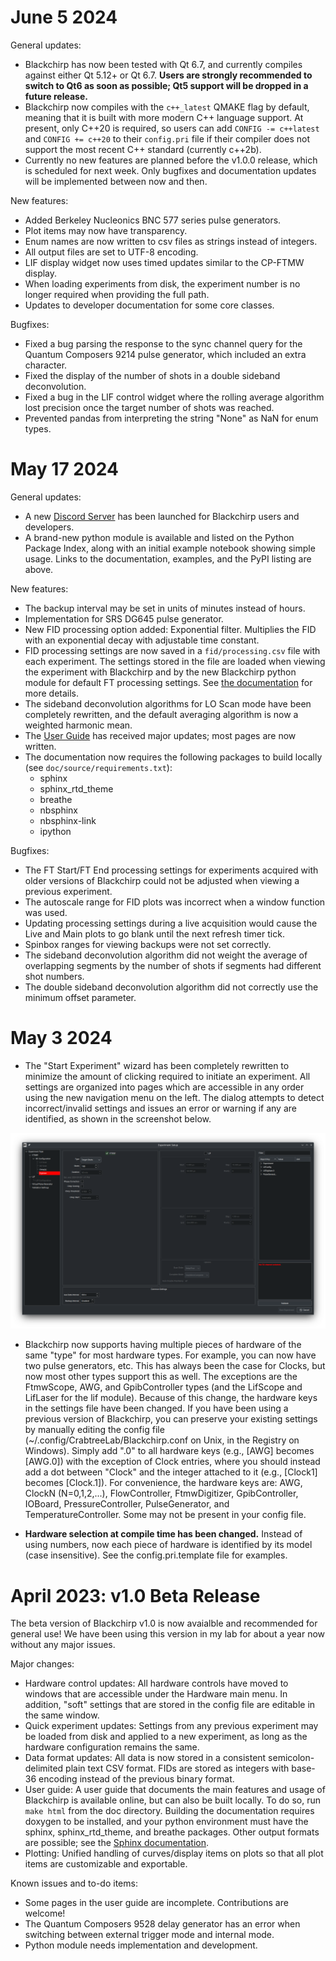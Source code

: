 # June 5 2024

General updates:

- Blackchirp has now been tested with Qt 6.7, and currently compiles against either Qt 5.12+ or Qt 6.7. **Users are strongly recommended to switch to Qt6 as soon as possible; Qt5 support will be dropped in a future release.**
- Blackchirp now compiles with the ``c++_latest`` QMAKE flag by default, meaning that it is built with more modern C++ language support. At present, only C++20 is required, so users can add ``CONFIG -= c++latest`` and ``CONFIG += c++20`` to their ``config.pri`` file if their compiler does not support the most recent C++ standard (currently c++2b).
- Currently no new features are planned before the v1.0.0 release, which is scheduled for next week. Only bugfixes and documentation updates will be implemented between now and then.

New features:

- Added Berkeley Nucleonics BNC 577 series pulse generators.
- Plot items may now have transparency.
- Enum names are now written to csv files as strings instead of integers.
- All output files are set to UTF-8 encoding.
- LIF display widget now uses timed updates similar to the CP-FTMW display.
- When loading experiments from disk, the experiment number is no longer required when providing the full path.
- Updates to developer documentation for some core classes.

Bugfixes:

- Fixed a bug parsing the response to the sync channel query for the Quantum Composers 9214 pulse generator, which included an extra character.
- Fixed the display of the number of shots in a double sideband deconvolution.
- Fixed a bug in the LIF control widget where the rolling average algorithm lost precision once the target number of shots was reached.
- Prevented pandas from interpreting the string "None" as NaN for enum types.

# May 17 2024

General updates:

- A new [Discord Server](https://discord.gg/88CkbAKUZY) has been launched for Blackchirp users and developers.
- A brand-new python module is available and listed on the Python Package Index, along with an initial example notebook showing simple usage. Links to the documentation, examples, and the PyPI listing are above.

New features:

- The backup interval may be set in units of minutes instead of hours.
- Implementation for SRS DG645 pulse generator.
- New FID processing option added: Exponential filter. Multiplies the FID with an exponential decay with adjustable time constant.
- FID processing settings are now saved in a ``fid/processing.csv`` file with each experiment. The settings stored in the file are loaded when viewing the experiment with Blackchirp and by the new Blackchirp python module for default FT processing settings. See [the documentation](https://blackchirp.readthedocs.io/en/dev-1.0/user_guide/cp-ftmw.html) for more details.
- The sideband deconvolution algorithms for LO Scan mode have been completely rewritten, and the default averaging algorithm is now a weighted harmonic mean.
- The [User Guide](https://blackchirp.readthedocs.io/en/dev-1.0/user_guide.html) has received major updates; most pages are now written.
- The documentation now requires the following packages to build locally (see ``doc/source/requirements.txt``):
  - sphinx
  - sphinx_rtd_theme
  - breathe
  - nbsphinx
  - nbsphinx-link
  - ipython

Bugfixes:

- The FT Start/FT End processing settings for experiments acquired with older versions of Blackchirp could not be adjusted when viewing a previous experiment.
- The autoscale range for FID plots was incorrect when a window function was used.
- Updating processing settings during a live acquisition would cause the Live and Main plots to go blank until the next refresh timer tick.
- Spinbox ranges for viewing backups were not set correctly.
- The sideband deconvolution algorithm did not weight the average of overlapping segments by the number of shots if segments had different shot numbers.
- The double sideband deconvolution algorithm did not correctly use the minimum offset parameter.

# May 3 2024 

- The "Start Experiment" wizard has been completely rewritten to minimize the amount of clicking required to initiate an experiment. All settings are organized into pages which are accessible in any order using the new navigation menu on the left. The dialog attempts to detect incorrect/invalid settings and issues an error or warning if any are identified, as shown in the screenshot below. 

![New Experiment Setup Dialog](doc/source/_static/user_guide/experiment/expsetup.png)

- Blackchirp now supports having multiple pieces of hardware of the same "type" for most hardware types. For example, you can now have two pulse generators, etc. This has always been the case for Clocks, but now most other types support this as well. The exceptions are the FtmwScope, AWG, and GpibController types (and the LifScope and LifLaser for the lif module). Because of this change, the hardware keys in the settings file have been changed. If you have been using a previous version of Blackchirp, you can preserve your existing settings by manually editing the config file (~/.config/CrabtreeLab/Blackchirp.conf on Unix, in the Registry on Windows). Simply add ".0" to all hardware keys (e.g., \[AWG\] becomes \[AWG.0\]) with the exception of Clock entries, where you should instead add a dot between "Clock" and the integer attached to it (e.g., \[Clock1\] becomes \[Clock.1\]). For convenience, the hardware keys are: AWG, ClockN (N=0,1,2,...), FlowController, FtmwDigitizer, GpibController, IOBoard, PressureController, PulseGenerator, and TemperatureController. Some may not be present in your config file.

- **Hardware selection at compile time has been changed.** Instead of using numbers, now each piece of hardware is identified by its model (case insensitive). See the config.pri.template file for examples.



# April 2023: v1.0 Beta Release

The beta version of Blackchirp v1.0 is now avaialble and recommended for general use! We have been using this version in my lab for about a year now without any major issues.

Major changes:
- Hardware control updates: All hardware controls have moved to windows that are accessible under the Hardware main menu. In addition, "soft" settings that are stored in the config file are editable in the same window.
- Quick experiment updates: Settings from any previous experiment may be loaded from disk and applied to a new experiment, as long as the hardware configuration remains the same.
- Data format updates: All data is now stored in a consistent semicolon-delimited plain text CSV format. FIDs are stored as integers with base-36 encoding instead of the previous binary format.
- User guide: A user guide that documents the main features and usage of Blackchirp is available online, but can also be built locally. To do so, run `make html` from the doc directory. Building the documentation requires doxygen to be installed, and your python environment must have the sphinx, sphinx_rtd_theme, and breathe packages. Other output formats are possible; see the [Sphinx documentation](https://www.sphinx-doc.org/en/master/).
- Plotting: Unified handling of curves/display items on plots so that all plot items are customizable and exportable.

Known issues and to-do items:
- Some pages in the user guide are incomplete. Contributions are welcome!
- The Quantum Composers 9528 delay generator has an error when switching between external trigger mode and internal mode.
- Python module needs implementation and development.
